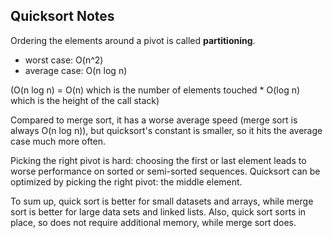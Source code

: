 ## Quicksort Notes

Ordering the elements around a pivot is called **partitioning**.

- worst case: O(n^2)
- average case: O(n log n)

(O(n log n) = O(n) which is the number of elements touched * O(log n) which is the height of the call stack)

Compared to merge sort, it has a worse average speed (merge sort is always O(n log n)), but
quicksort's constant is smaller, so it hits the average case much more often.

Picking the right pivot is hard: choosing the first or last element leads to worse performance on sorted or semi-sorted sequences. Quicksort can be optimized by picking the right pivot: the middle element.

To sum up, quick sort is better for small datasets and arrays, while merge sort is better for large data sets and linked lists.
Also, quick sort sorts in place, so does not require additional memory, while merge sort does.
